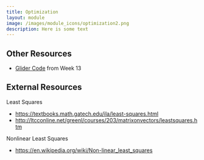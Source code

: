 ```yaml
---
title: Optimization
layout: module
image: /images/module_icons/optimization2.png
description: Here is some text
---
```


## Other Resources

* [Glider Code](glider.py) from Week 13

## External Resources

Least Squares

* <https://textbooks.math.gatech.edu/ila/least-squares.html>
* <http://ltcconline.net/greenl/courses/203/matrixonvectors/leastsquares.htm>

Nonlinear Least Squares

* <https://en.wikipedia.org/wiki/Non-linear_least_squares>

